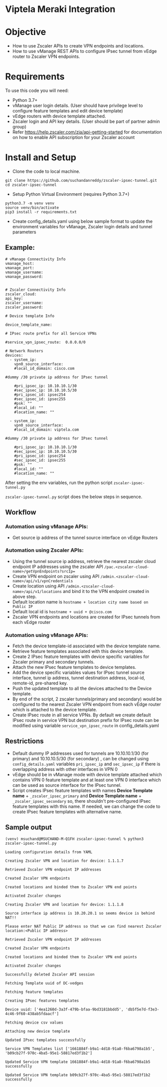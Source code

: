 # Viptela Meraki Integration

# Objective 

*   How to use Zscaler APIs to create VPN endpoints and locations.
*   How to use vManage REST APIs to configure IPsec tunnel from  vEdge router to Zscaler VPN endpoints. 


# Requirements

To use this code you will need:

* Python 3.7+
* vManage user login details. (User should have privilege level to configure feature templates and edit device template)
* vEdge routers with device template attached.
* Zscaler login and API key details. (User should be part of partner admin group)
* Refer https://help.zscaler.com/zia/api-getting-started for documentation on how to enable API subscription for your Zscaler account

# Install and Setup

- Clone the code to local machine.

```
git clone https://github.com/suchandanreddy/zscaler-ipsec-tunnel.git
cd zscaler-ipsec-tunnel
```
- Setup Python Virtual Environment (requires Python 3.7+)

```
python3.7 -m venv venv
source venv/bin/activate
pip3 install -r requirements.txt
```

- Create config_details.yaml using below sample format to update the environment variables for vManage, Zscaler login details and tunnel parameters

## Example:

```
# vManage Connectivity Info
vmanage_host: 
vmanage_port: 
vmanage_username: 
vmanage_password: 


# Zscaler Connectivity Info
zscaler_cloud: 
api_key: 
zscaler_username: 
zscaler_password:

# Device template Info

device_template_name:

# IPsec route prefix for all Service VPNs

#service_vpn_ipsec_route:  0.0.0.0/0

# Network Routers
devices:
  - system_ip: 
    vpn0_source_interface: 
    #local_id_domain: cisco.com

#dummy /30 private ip address for IPsec tunnel

    #pri_ipsec_ip: 10.10.10.1/30
    #sec_ipsec_ip: 10.10.10.5/30
    #pri_ipsec_id: ipsec254
    #sec_ipsec_id: ipsec255
    #psk: ""
    #local_id: ""
    #location_name: ""

  - system_ip: 
    vpn0_source_interface: 
    #local_id_domain: viptela.com

#dummy /30 private ip address for IPsec tunnel

    #pri_ipsec_ip: 10.10.10.1/30
    #sec_ipsec_ip: 10.10.10.5/30
    #pri_ipsec_id: ipsec254
    #sec_ipsec_id: ipsec255
    #psk: ""
    #local_id: ""
    #location_name: ""
```

After setting the env variables, run the python script `zscaler-ipsec-tunnel.py`

`zscaler-ipsec-tunnel.py` script does the below steps in sequence. 

## Workflow

### Automation using vManage APIs:

- Get source ip address of the tunnel source interface on vEdge Routers

### Automation using Zscaler APIs: 

- Using the tunnel source ip address, retrieve the nearest zscaler cloud endpoint IP addresses using the zscaler API `/pac.<zscaler-cloud-name>/getVpnEndpoints?srcIp=`
- Create VPN endpoint on zscaler using API `/admin.<zscaler-cloud-name>/api/v1/vpnCredentials`
- Create location using API `/admin.<zscaler-cloud-name>/api/v1/locations` and bind it to the VPN endpoint created in above step. 
- Default location name is `hostname + location city name based on Public IP`
- Default local id is `hostname + uuid + @cisco.com`
- Zscaler VPN endpoints and locations are created for IPsec tunnels from each vEdge router

### Automation using vManage APIs:

- Fetch the device template-id associated with the device template name. 
- Retrieve feature templates associated with this device template. 
- Create 2 IPsec feature templates with device specific variables for Zscaler primary and secondary tunnels.
- Attach the new IPsec feature templates to device templates. 
- Add the device specific variables values for IPsec tunnel source interface, tunnel ip address, tunnel destination address, local-id, remote-id, pre-shared key.
- Push the updated template to all the devices attached to the Device template.
- By end of the script, 2 zscaler tunnels(primary and secondary) would be configured to the nearest Zscaler VPN endpoint from each vEdge router which is attached to the device template. 
- Create IPsec route in all service VPNs. By default we create default IPsec route in service VPN but destination prefix for IPsec route can be modified using variable `service_vpn_ipsec_route` in config_details.yaml

## Restrictions

- Default dummy IP addresses used for tunnels are 10.10.10.1/30 (for primary) and 10.10.10.5/30 (for secondary) , can be changed using `config_details.yaml` variables `pri_ipsec_ip` and `sec_ipsec_ip` if there is overlapping address with other interfaces in VPN 0
- vEdge should be in vManage mode with device template attached which contains VPN 0 feature template and at least one VPN 0 interface which can be used as source interface for the IPsec tunnel. 
- Script creates IPsec feature templates with names **Device Template name** + `_zscaler_ipsec_primary` and **Device Template name** + `_zscaler_ipsec_secondary` so, there shouldn't pre-configured IPsec feature templates with this name. If needed, we can change the code to create IPsec feature templates with alternative name. 

## Sample output

```
(venv) msuchand@MSUCHAND-M-Q1FH zscaler-ipsec-tunnel % python3 zscaler-ipsec-tunnel.py

Loading configuration details from YAML

Creating Zscaler VPN and location for device: 1.1.1.7

Retrieved Zscaler VPN endpoint IP addresses

Created Zscaler VPN endpoints

Created locations and binded them to Zscaler VPN end points

Activated Zscaler changes

Creating Zscaler VPN and location for device: 1.1.1.8

Source interface ip address is 10.20.20.1 so seems device is behind NAT!!

Please enter NAT Public IP address so that we can find nearest Zscaler location:<Public IP address>

Retrieved Zscaler VPN endpoint IP addresses

Created Zscaler VPN endpoints

Created locations and binded them to Zscaler VPN end points

Activated Zscaler changes

Successfully deleted Zscaler API session

Fetching Template uuid of DC-vedges

Fetching feature templates

Creating IPsec features templates

Device uuid: ['4ea1260d-3a3f-479b-bfaa-9bd3181bbdd5', 'db5f5e7d-f3e3-4c46-9f60-438ab5fdaacf']

Fetching device csv values

Attaching new device template

Updated IPsec templates successfully

Service VPN Templates list ['1661884f-b9a1-4d18-91a8-f6ba6798a1b5', 'b09cb27f-970c-4ba5-95e1-58817ed3f1b2']

Updated Service VPN template 1661884f-b9a1-4d18-91a8-f6ba6798a1b5 successfully

Updated Service VPN template b09cb27f-970c-4ba5-95e1-58817ed3f1b2 successfully
```